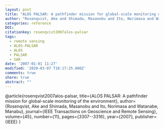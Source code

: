 ```yaml
---
layout: post
title: "ALOS PALSAR: A pathfinder mission for global-scale monitoring of the environment"
author: "Rosenqvist, Ake and Shimada, Masanobu and Ito, Norimasa and Watanabe, Manabu"
categories: reference
DOI:
citationkey: rosenqvist2007alos-palsar
tags:
  - remote sensing
  - ALOS-PALSAR
  - ALOS
  - PALSAR
  - SAR
date: '2007-01-01 11:27'
modified: '2020-03-07 T18:17:25.000Z'
comments: true
share: true
abstract: ""
---
```

@article{rosenqvist2007alos-palsar,
  title={ALOS PALSAR: A pathfinder mission for global-scale monitoring of the environment},
  author={Rosenqvist, Ake and Shimada, Masanobu and Ito, Norimasa and Watanabe, Manabu},
  journal={IEEE Transactions on Geoscience and Remote Sensing},
  volume={45},
  number={11},
  pages={3307--3316},
  year={2007},
  publisher={IEEE}
}
